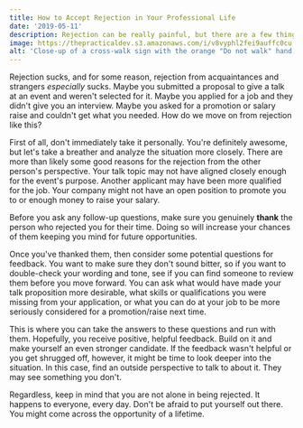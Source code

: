 ```yaml
---
title: How to Accept Rejection in Your Professional Life
date: '2019-05-11'
description: Rejection can be really painful, but there are a few things you can try to move forward in a healthy and positive direction.
image: https://thepracticaldev.s3.amazonaws.com/i/v8vyphl2fei9auffc0cu.jpg
alt: 'Close-up of a cross-walk sign with the orange "Do not walk" hand displayed.'
---
```


Rejection sucks, and for some reason, rejection from acquaintances and strangers _especially_ sucks. Maybe you submitted a proposal to give a talk at an event and weren't selected for it. Maybe you applied for a job and they didn't give you an interview. Maybe you asked for a promotion or salary raise and couldn't get what you needed. How do we move on from rejection like this?

First of all, don't immediately take it personally. You're definitely awesome, but let's take a breather and analyze the situation more closely. There are more than likely some good reasons for the rejection from the other person's perspective. Your talk topic may not have aligned closely enough for the event's purpose. Another applicant may have been more qualified for the job. Your company might not have an open position to promote you to or enough money to raise your salary.

Before you ask any follow-up questions, make sure you genuinely **thank** the person who rejected you for their time. Doing so will increase your chances of them keeping you mind for future opportunities.

Once you've thanked them, then consider some potential questions for feedback. You want to make sure they don't sound bitter, so if you want to double-check your wording and tone, see if you can find someone to review them before you move forward. You can ask what would have made your talk proposition more desirable, what skills or qualifications you were missing from your application, or what you can do at your job to be more seriously considered for a promotion/raise next time.

This is where you can take the answers to these questions and run with them. Hopefully, you receive positive, helpful feedback. Build on it and make yourself an even stronger candidate. If the feedback wasn't helpful or you get shrugged off, however, it might be time to look deeper into the situation. In this case, find an outside perspective to talk to about it. They may see something you don't.

Regardless, keep in mind that you are not alone in being rejected. It happens to everyone, every day. Don't be afraid to put yourself out there. You might come across the opportunity of a lifetime.
